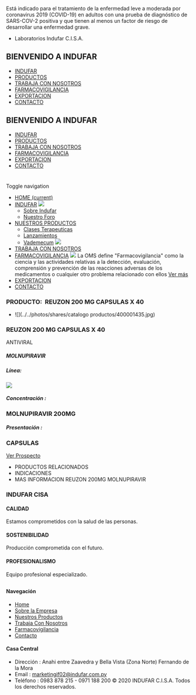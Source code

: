 Está indicado para el tratamiento de la enfermedad leve a moderada por coronavirus 2019 (COVID-19) en adultos con una prueba de diagnóstico de SARS-COV-2 positiva y que tienen al menos un factor de riesgo de desarrollar una enfermedad grave.
- Laboratorios Indufar C.I.S.A.
## BIENVENIDO A INDUFAR
* [INDUFAR](3833735.html#)
* [PRODUCTOS](3833735.html#)
* [TRABAJA CON NOSOTROS](3833735.html#)
* [FARMACOVIGILANCIA](3833735.html#)
* [EXPORTACION](3833735.html#)
* [CONTACTO](3833735.html#)
## BIENVENIDO A INDUFAR
* [INDUFAR](../../index.html)
* [PRODUCTOS](../../productos.html)
* [TRABAJA CON NOSOTROS](../../trabaja_con_nosotros.html)
* [FARMACOVIGILANCIA](../../farmacovigilancia.html)
* [EXPORTACION](../../exportacion.html)
* [CONTACTO](../../contacto.html)
# 
Toggle navigation
* [HOME (current)](../../index.html)
* [INDUFAR](3833735.html#) 
  [![ ](../../photos/shares/Sistema/Menu/indufar_menul.jpg)](../../institucional.html)
  - [Sobre Indufar](../../institucional.html)
  - [Nuestro Foro](../../blog.html)
* [NUESTROS PRODUCTOS](3833735.html#) 
  - [Clases Terapeuticas](../clases_terapeuticas.html)
  - [Lanzamientos](../lanzamientos.html)
  - [Vademecum](../../productos.html)
  [![ ](../../photos/shares/Sistema/Menu/productos.png)](../../productos.html)
* [TRABAJA CON NOSOTROS](../../trabaja_con_nosotros.html)
* [FARMACOVIGILANCIA](3833735.html#) 
  [![ ](../../photos/shares/Sistema/Menu/TUBOS.png)](../../farmacovigilancia.html)
  La OMS define "Farmacovigilancia" como la ciencia y las actividades relativas a la detección, evaluación, comprensión y prevención de las reacciones adversas de los medicamentos o cualquier otro problema relacionado con ellos
  [Ver más](../../farmacovigilancia.html)
* [EXPORTACION](../../exportacion.html)
* [CONTACTO](../../contacto.html)
### PRODUCTO:  REUZON 200 MG CAPSULAS X 40
* ![](../../photos/shares/catalogo productos/400001435.jpg)
### **REUZON 200 MG CAPSULAS X 40**
ANTIVIRAL
##### **MOLNUPIRAVIR**
##### **Línea:**
[![](../../photos/shares/Laboratorios/lab_indufar.png)](../linea/1.html)
##### **Concentración :**
### MOLNUPIRAVIR 200MG
##### **Presentación :**
### CAPSULAS
[Ver Prospecto](../../files/shares/prospectos/400001435.pdf)
* PRODUCTOS RELACIONADOS
* INDICACIONES
* MAS INFORMACION
REUZON 200MG MOLNUPIRAVIR
### INDUFAR CISA
#### CALIDAD
Estamos comprometidos con la salud de las personas.
#### SOSTENIBILIDAD
Producción comprometida con el futuro.
#### PROFESIONALISMO
Equipo profesional especializado.
## 
#### Navegación
* [Home](../../index.html)
* [Sobre la Empresa](../../institucional.html)
* [Nuestros Productos](../../productos.html)
* [Trabaja Con Nosotros](../../trabaja_con_nosotros.html)
* [Farmacovigilancia](../../farmacovigilancia.html)
* [Contacto](../../contacto.html)
#### Casa Central
* Dirección : Anahi entre Zaavedra y Bella Vista (Zona Norte) Fernando de la Mora
* Email : [marketingif02@indufar.com.py](mailto:marketingif02@indufar.com.py)
* Teléfono : 0983 878 215 - 0971 188 200
© 2020 INDUFAR C.I.S.A. Todos los derechos reservados.